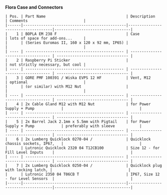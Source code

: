 **Flora Case and Connectors**

    | Pos. | Part Name                                    | Description                        | Comments                         |
    |------|----------------------------------------------|------------------------------------|----------------------------------|
    |    1 | BOPLA EM 238 F                               | Case                               | lots of space for add-ons...     |
    |      | (Series Euromas II, 160 x 120 x 92 mm, IP65) |                                    |                                  |
    | ---- | -------------------------------------------- | ---------------------------------- | -------------------------------- |
    |    2 | Raspberry Pi Sticker                         |                                    | not strictly necessary, but cool |
    | ---- | -------------------------------------------- | ---------------------------------- | -------------------------------- |
    |    3 | GORE PMF 100391 / Wiska EVPS 12 HF           | Vent, M12                          | optional                         |
    |      | (or similar) with M12 Nut                    |                                    |                                  |
    | ---- | -------------------------------------------- | ---------------------------------- | -------------------------------- |
    |    4 | 2x Cable Gland M12 with M12 Nut              | for Power Supply + Pump            |                                  |
    | ---- | -------------------------------------------- | ---------------------------------- | -------------------------------- |
    |    5 | 2x Barrel Jack 2.1mm x 5.5mm with Pigtail    | for Power Supply + Pump            | preferably with sleeve           |
    | ---- | -------------------------------------------- | ---------------------------------- | -------------------------------- |
    |    6 | 2x Lumberg Quicklock 0270-04 /               | Quicklock chassis sockets, IP67,   |                                  |
    |      | Lutronic Quicklock 2320 04 T12CB100          | Size 12 - for Fill Level Inputs    |                                  |
    | ---- | -------------------------------------------- | ---------------------------------- | -------------------------------- |
    |    7 | 2x Lumberg Quicklock 0250-04 /               | Quicklock plug with locking latch, |                                  |
    |      | Lutronic 2350 04 T06CB T                     | IP67, Size 12 - for Level Sensors  |                                  |
    |------|----------------------------------------------|------------------------------------|----------------------------------|
